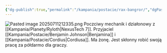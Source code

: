 ```yaml
---
{"dg-publish":true,"permalink":"/kampania/postacie/rax-bangror/","dgPassFrontmatter":true}
---
```


![Pasted image 20250711212335.png](/img/user/6%20Obrazy/Pasted%20image%2020250711212335.png)
Poczciwy mechanik i działonowy z [[Kampania/Planety/Ryloth\|NexusTech 7]]. Przyjaciel [[Kampania/Postacie/Benjamin Johnson\|Benjamina]] i [[Kampania/Postacie/Cordius\|Cordiusa]]. Ma żonę. Jest skłonny robić swoją pracę za półdarmo dla graczy.